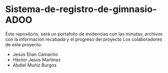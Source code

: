 # Sistema-de-registro-de-gimnasio-ADOO
Este repositorio, será un portafolio de evidencias con las minutas, archivos con la información recabada y el progreso del proyecto
Los colaboradores de este proyecto:
  - Jesús Elian Camacho
  - Héctor Jesús Martinez
  - Abdiel Muñiz Burgos
